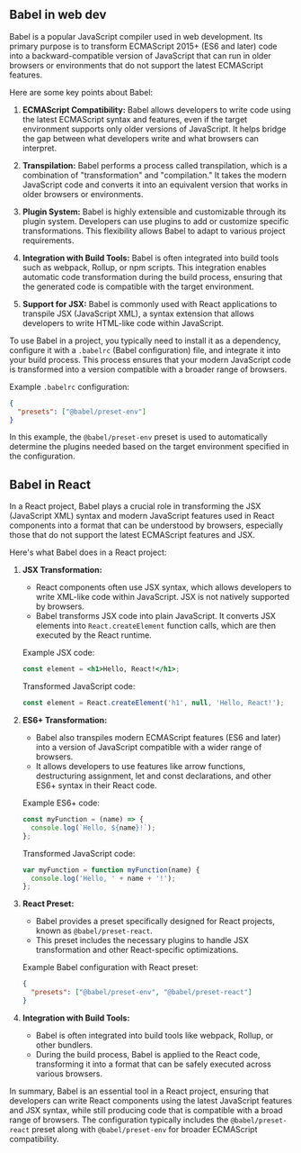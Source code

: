 ## Babel in web dev

Babel is a popular JavaScript compiler used in web development. Its primary purpose is to transform ECMAScript 2015+ (ES6 and later) code into a backward-compatible version of JavaScript that can run in older browsers or environments that do not support the latest ECMAScript features.

Here are some key points about Babel:

1. **ECMAScript Compatibility:** Babel allows developers to write code using the latest ECMAScript syntax and features, even if the target environment supports only older versions of JavaScript. It helps bridge the gap between what developers write and what browsers can interpret.

2. **Transpilation:** Babel performs a process called transpilation, which is a combination of "transformation" and "compilation." It takes the modern JavaScript code and converts it into an equivalent version that works in older browsers or environments.

3. **Plugin System:** Babel is highly extensible and customizable through its plugin system. Developers can use plugins to add or customize specific transformations. This flexibility allows Babel to adapt to various project requirements.

4. **Integration with Build Tools:** Babel is often integrated into build tools such as webpack, Rollup, or npm scripts. This integration enables automatic code transformation during the build process, ensuring that the generated code is compatible with the target environment.

5. **Support for JSX:** Babel is commonly used with React applications to transpile JSX (JavaScript XML), a syntax extension that allows developers to write HTML-like code within JavaScript.

To use Babel in a project, you typically need to install it as a dependency, configure it with a `.babelrc` (Babel configuration) file, and integrate it into your build process. This process ensures that your modern JavaScript code is transformed into a version compatible with a broader range of browsers.

Example `.babelrc` configuration:

```json
{
  "presets": ["@babel/preset-env"]
}
```

In this example, the `@babel/preset-env` preset is used to automatically determine the plugins needed based on the target environment specified in the configuration.


## Babel in React

In a React project, Babel plays a crucial role in transforming the JSX (JavaScript XML) syntax and modern JavaScript features used in React components into a format that can be understood by browsers, especially those that do not support the latest ECMAScript features and JSX.

Here's what Babel does in a React project:

1. **JSX Transformation:**
   - React components often use JSX syntax, which allows developers to write XML-like code within JavaScript. JSX is not natively supported by browsers.
   - Babel transforms JSX code into plain JavaScript. It converts JSX elements into `React.createElement` function calls, which are then executed by the React runtime.

   Example JSX code:

   ```jsx
   const element = <h1>Hello, React!</h1>;
   ```

   Transformed JavaScript code:

   ```javascript
   const element = React.createElement('h1', null, 'Hello, React!');
   ```

2. **ES6+ Transformation:**
   - Babel also transpiles modern ECMAScript features (ES6 and later) into a version of JavaScript compatible with a wider range of browsers.
   - It allows developers to use features like arrow functions, destructuring assignment, let and const declarations, and other ES6+ syntax in their React code.

   Example ES6+ code:

   ```jsx
   const myFunction = (name) => {
     console.log(`Hello, ${name}!`);
   };
   ```

   Transformed JavaScript code:

   ```javascript
   var myFunction = function myFunction(name) {
     console.log('Hello, ' + name + '!');
   };
   ```

3. **React Preset:**
   - Babel provides a preset specifically designed for React projects, known as `@babel/preset-react`.
   - This preset includes the necessary plugins to handle JSX transformation and other React-specific optimizations.

   Example Babel configuration with React preset:

   ```json
   {
     "presets": ["@babel/preset-env", "@babel/preset-react"]
   }
   ```

4. **Integration with Build Tools:**
   - Babel is often integrated into build tools like webpack, Rollup, or other bundlers.
   - During the build process, Babel is applied to the React code, transforming it into a format that can be safely executed across various browsers.

In summary, Babel is an essential tool in a React project, ensuring that developers can write React components using the latest JavaScript features and JSX syntax, while still producing code that is compatible with a broad range of browsers. The configuration typically includes the `@babel/preset-react` preset along with `@babel/preset-env` for broader ECMAScript compatibility.